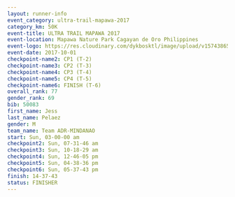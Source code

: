 ```yaml
---
layout: runner-info 
event_category: ultra-trail-mapawa-2017 
category_km: 50K 
event-title: ULTRA TRAIL MAPAWA 2017 
event-location: Mapawa Nature Park Cagayan de Oro Philippines 
event-logo: https://res.cloudinary.com/dykbosktl/image/upload/v1574386563/Logo/image-asset_plfjxn.jpg 
event-date: 2017-10-01 
checkpoint-name2: CP1 (T-2) 
checkpoint-name3: CP2 (T-3) 
checkpoint-name4: CP3 (T-4) 
checkpoint-name5: CP4 (T-5) 
checkpoint-name6: FINISH (T-6) 
overall_rank: 77
gender_rank: 69
bib: 50083
first_name: Jess
last_name: Pelaez
gender: M
team_name: Team ADR-MINDANAO
start: Sun, 03-00-00 am
checkpoint2: Sun, 07-31-46 am
checkpoint3: Sun, 10-18-29 am
checkpoint4: Sun, 12-46-05 pm
checkpoint5: Sun, 04-38-36 pm
checkpoint6: Sun, 05-37-43 pm
finish: 14-37-43
status: FINISHER
---
```

